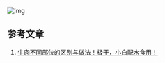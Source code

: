 

![img](https://chunhui-a.oss-cn-nanjing.aliyuncs.com/typora/img/a16d9f4074d459deb885a4cd2990c913487920757.png)

## 参考文章

1. [牛肉不同部位的区别与做法！极干，小白配水食用！](https://www.bilibili.com/video/BV1PM4y1Q7un)

